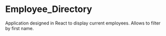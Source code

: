 # Employee_Directory
Application designed in React to display current employees.  Allows to filter by first name.
